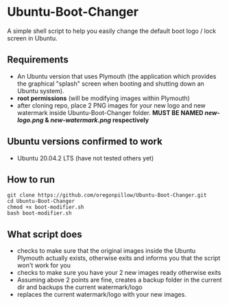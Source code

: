 # Ubuntu-Boot-Changer
A simple shell script to help you easily change the default boot logo / lock screen in Ubuntu.

## Requirements
- An Ubuntu version that uses Plymouth (the application which provides the graphical "splash" screen when booting and shutting down an Ubuntu system).
- **root permissions** (will be modifying images within Plymouth)
- after cloning repo, place 2 PNG images for your new logo and new watermark inside Ubuntu-Boot-Changer folder. **MUST BE NAMED *new-logo.png* & *new-watermark.png* respectively**


## Ubuntu versions confirmed to work
- Ubuntu 20.04.2 LTS (have not tested others yet)

## How to run

```
git clone https://github.com/oregonpillow/Ubuntu-Boot-Changer.git
cd Ubuntu-Boot-Changer
chmod +x boot-modifier.sh
bash boot-modifier.sh
```

## What script does
- checks to make sure that the original images inside the Ubuntu Plymouth actually exists, otherwise exits and informs you that the script won't work for you
- checks to make sure you have your 2 new images ready otherwise exits
- Assuming above 2 points are fine, creates a backup folder in the current dir and backups the current watermark/logo
- replaces the current watermark/logo with your new images.